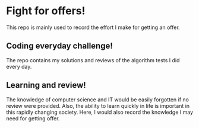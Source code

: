 # Fight for offers!
This repo is mainly used to record the effort I make for getting an offer.

## Coding everyday challenge!
The repo contains my solutions and reviews of the algorithm tests I did every day.

## Learning and review!
The knowledge of computer science and IT would be easily forgotten if no review were provided. Also, the ability to learn quickly in life is important in this rapidly changing society. Here, I would also record the knowledge I may need for getting offer.

